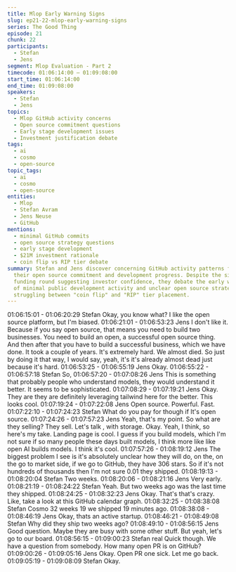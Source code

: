 ```yaml
---
title: Mlop Early Warning Signs
slug: ep21-22-mlop-early-warning-signs
series: The Good Thing
episode: 21
chunk: 22
participants:
  - Stefan
  - Jens
segment: Mlop Evaluation - Part 2
timecode: 01:06:14:00 – 01:09:08:00
start_time: 01:06:14:00
end_time: 01:09:08:00
speakers:
  - Stefan
  - Jens
topics:
  - Mlop GitHub activity concerns
  - Open source commitment questions
  - Early stage development issues
  - Investment justification debate
tags:
  - ai
  - cosmo
  - open-source
topic_tags:
  - ai
  - cosmo
  - open-source
entities:
  - Mlop
  - Stefan Avram
  - Jens Neuse
  - GitHub
mentions:
  - minimal GitHub commits
  - open source strategy questions
  - early stage development
  - $21M investment rationale
  - coin flip vs RIP tier debate
summary: Stefan and Jens discover concerning GitHub activity patterns for Mlop, questioning
  their open source commitment and development progress. Despite the significant $21M
  funding round suggesting investor confidence, they debate the early warning signs
  of minimal public development activity and unclear open source strategy, ultimately
  struggling between "coin flip" and "RIP" tier placement.
---
```


01:06:15:01 - 01:06:20:29
Stefan
Okay, you know what? I like the open source platform, but I'm biased.
01:06:21:01 - 01:06:53:23
Jens
I don't like it. Because if you say open source, that means you need to build two businesses.
You need to build an open, a successful open source thing. And then after that you have to build
a successful business, which we have done. It took a couple of years. It's extremely hard. We
almost died. So just by doing it that way, I would say, yeah, it's it's already almost dead just
because it's hard.
01:06:53:25 - 01:06:55:19
Jens
Okay.
01:06:55:22 - 01:06:57:18
Stefan
So,
01:06:57:20 - 01:07:08:26
Jens
This is something that probably people who understand models, they would understand it better.
It seems to be sophisticated.
01:07:08:29 - 01:07:19:21
Jens
Okay. They are they are definitely leveraging tailwind here for the better. This looks cool.
01:07:19:24 - 01:07:22:08
Jens
Open source. Powerful. Fast.
01:07:22:10 - 01:07:24:23
Stefan
What do you pay for though if It's open source.
01:07:24:26 - 01:07:57:23
Jens
Yeah, that's my point. So what are they selling? They sell. Let's talk , with storage. Okay. Yeah, I
think, so here's my take. Landing page is cool. I guess if you build models, which I'm not sure if
so many people these days built models, I think more like like open AI builds models. I think it's
cool.
01:07:57:26 - 01:08:19:12
Jens
The biggest problem I see is it's absolutely unclear how they will do, on the, on the go to market
side, if we go to GitHub, they have 306 stars. So if it's not hundreds of thousands then I'm not
sure 0.01 they shipped.
01:08:19:13 - 01:08:20:04
Stefan
Two weeks.
01:08:20:06 - 01:08:21:16
Jens
Very early.
01:08:21:19 - 01:08:24:22
Stefan
Yeah. But two weeks ago was the last time they shipped.
01:08:24:25 - 01:08:32:23
Jens
Okay. That's that's crazy. Like, take a look at this GitHub calendar graph.
01:08:32:25 - 01:08:38:08
Stefan
Cosmo 32 weeks 19 we shipped 19 minutes ago.
01:08:38:08 - 01:08:46:19
Jens
Okay, thats an active startup.
01:08:46:21 - 01:08:49:08
Stefan
Why did they ship two weeks ago?
01:08:49:10 - 01:08:56:15
Jens
Good question. Maybe they are busy with some other stuff. But yeah, let's go to our board.
01:08:56:15 - 01:09:00:23
Stefan
real Quick though. We have a question from somebody. How many open PR is on GitHub?
01:09:00:26 - 01:09:05:16
Jens
Okay. Open PR one sick. Let me go back.
01:09:05:19 - 01:09:08:09
Stefan
Okay.
